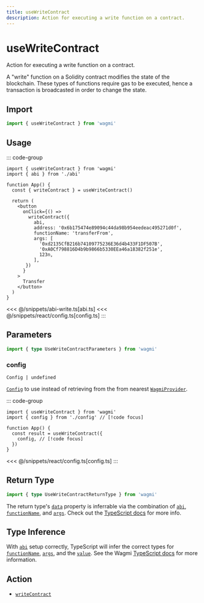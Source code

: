 ```yaml
---
title: useWriteContract
description: Action for executing a write function on a contract.
---
```


<script setup>
const packageName = 'wagmi'
const actionName = 'writeContract'
const typeName = 'WriteContract'
const mutate = 'writeContract'
const TData = 'WriteContractReturnType'
const TError = 'WriteContractErrorType'
const TVariables = 'WriteContractVariables'
</script>

# useWriteContract

Action for executing a write function on a contract.

A "write" function on a Solidity contract modifies the state of the blockchain. These types of functions require gas to be executed, hence a transaction is broadcasted in order to change the state.

## Import

```ts
import { useWriteContract } from 'wagmi'
```

## Usage

::: code-group

```tsx [index.tsx]
import { useWriteContract } from 'wagmi'
import { abi } from './abi'

function App() {
  const { writeContract } = useWriteContract()

  return (
    <button 
      onClick={() => 
        writeContract({ 
          abi,
          address: '0x6b175474e89094c44da98b954eedeac495271d0f',
          functionName: 'transferFrom',
          args: [
            '0xd2135CfB216b74109775236E36d4b433F1DF507B',
            '0xA0Cf798816D4b9b9866b5330EEa46a18382f251e',
            123n,
          ],
       })
      }
    >
      Transfer
    </button>
  )
}
```

<<< @/snippets/abi-write.ts[abi.ts]
<<< @/snippets/react/config.ts[config.ts]
:::

<!-- TODO: Usage for simulating before -->

<!-- TODO: Usage for estimating gas before -->

## Parameters

```ts
import { type UseWriteContractParameters } from 'wagmi'
```

### config

`Config | undefined`

[`Config`](/react/api/createConfig#config) to use instead of retrieving from the from nearest [`WagmiProvider`](/react/WagmiProvider).

::: code-group

```tsx [index.tsx]
import { useWriteContract } from 'wagmi'
import { config } from './config' // [!code focus]

function App() {
  const result = useWriteContract({
    config, // [!code focus]
  })
}
```

<<< @/snippets/react/config.ts[config.ts]
:::

<!--@include: @shared/mutation-options.md-->

## Return Type

```ts
import { type UseWriteContractReturnType } from 'wagmi'
```

The return type's [`data`](#data) property is inferrable via the combination of [`abi`](#abi), [`functionName`](#functionname), and [`args`](#args). Check out the [TypeScript docs](/react/typescript#const-assert-abis-typed-data) for more info.

<!--@include: @shared/mutation-result.md-->

## Type Inference

With [`abi`](/core/api/actions/writeContract#abi) setup correctly, TypeScript will infer the correct types for [`functionName`](/core/api/actions/writeContract#functionname), [`args`](/core/api/actions/writeContract#args), and the [`value`](/core/api/actions/writeContract##value). See the Wagmi [TypeScript docs](/react/typescript) for more information.

<!--@include: @shared/mutation-imports.md-->

## Action

- [`writeContract`](/core/api/actions/writeContract)
